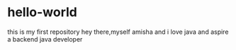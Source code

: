 # hello-world
this is my first repository
hey there,myself amisha and i love java and aspire a backend java developer
